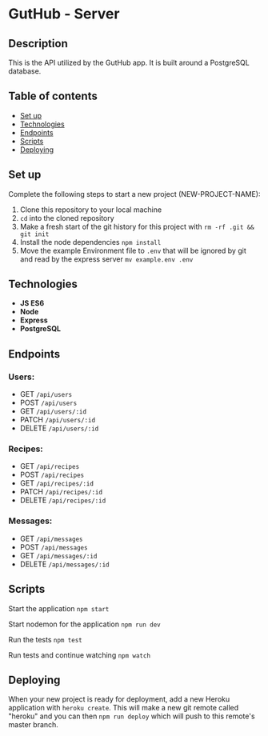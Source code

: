 # GutHub - Server

## Description

This is the API utilized by the GutHub app. It is built around a PostgreSQL database.

## Table of contents

*  [Set up](#set-up)
*  [Technologies](#technologies)
*  [Endpoints](#endpoints)
*  [Scripts](#scripts)
*  [Deploying](#deploying)

## Set up

Complete the following steps to start a new project (NEW-PROJECT-NAME):

1. Clone this repository to your local machine
2. `cd` into the cloned repository
3. Make a fresh start of the git history for this project with `rm -rf .git && git init`
4. Install the node dependencies `npm install`
5. Move the example Environment file to `.env` that will be ignored by git and read by the express server `mv example.env .env`

## Technologies

- **JS ES6**
- **Node**
- **Express**
- **PostgreSQL**

## Endpoints

### Users:
 - GET `/api/users`
 - POST `/api/users`
 - GET `/api/users/:id`
 - PATCH `/api/users/:id`
 - DELETE `/api/users/:id`
### Recipes:
 - GET `/api/recipes`
 - POST `/api/recipes`
 - GET `/api/recipes/:id`
 - PATCH `/api/recipes/:id`
 - DELETE `/api/recipes/:id`
### Messages:
 - GET `/api/messages`
 - POST `/api/messages`
 - GET `/api/messages/:id`
 - DELETE `/api/messages/:id`

## Scripts

Start the application `npm start`

Start nodemon for the application `npm run dev`

Run the tests `npm test`

Run tests and continue watching `npm watch`

## Deploying

When your new project is ready for deployment, add a new Heroku application with `heroku create`. This will make a new git remote called "heroku" and you can then `npm run deploy` which will push to this remote's master branch.
